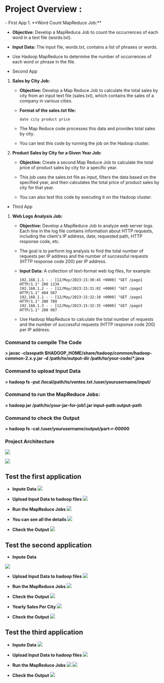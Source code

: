 <h1>Project Overview : </h1>
- First App
  1. **Word Count MapReduce Job:**

  - **Objective:** Develop a MapReduce Job to count the occurrences of each word  in a text file (words.txt).

  - **Input Data:** The input file, words.txt, contains a list of phrases or words.

  - Use Hadoop MapReduce to determine the number of occurrences of each word or phrase in the file.

- Second App
 1. **Sales by City Job:**

    - **Objective:** Develop a Map Reduce Job to calculate the total sales by city from an input text file (sales.txt), which contains the sales of a company in various cities.

    - **Format of the sales.txt file:**
        ```
        date city product price
        ```

    - The Map Reduce code processes this data and provides total sales by city.

    - You can test this code by running the job on the Hadoop cluster.

 2. **Product Sales by City for a Given Year Job:**

    - **Objective:** Create a second Map Reduce Job to calculate the total price of product sales by city for a specific year.

    - This job uses the sales.txt file as input, filters the data based on the specified year, and then calculates the total price of product sales by city for that year.

    - You can also test this code by executing it on the Hadoop cluster.

- Third App
 1. **Web Logs Analysis Job:**

    - **Objective:** Develop a MapReduce Job to analyze web server logs. Each line in the log file contains information about HTTP requests, including the client's IP address, date, requested path, HTTP response code, etc.

    - The goal is to perform log analysis to find the total number of requests per IP address and the number of successful requests (HTTP response code 200) per IP address.

    - **Input Data:** A collection of text-format web log files, for example:
        ```
        192.168.1.1 - - [12/May/2023:15:30:45 +0000] "GET /page1 HTTP/1.1" 200 1234
        192.168.1.2 - - [12/May/2023:15:31:02 +0000] "GET /page2 HTTP/1.1" 404 567
        192.168.1.1 - - [12/May/2023:15:32:10 +0000] "GET /page1 HTTP/1.1" 200 789
        192.168.1.3 - - [12/May/2023:15:32:35 +0000] "GET /page3 HTTP/1.1" 200 987
        ```

    - Use Hadoop MapReduce to calculate the total number of requests and the number of successful requests (HTTP response code 200) per IP address.


<h3>Command to compile The Code</h3>
<strong>> javac -classpath $HADOOP_HOME/share/hadoop/common/hadoop-common-2.x.y.jar -d /path/to/output-dir /path/to/your-code/*.java</strong>
<h3>Command to upload Input Data</h3>
<strong>> hadoop fs -put /local/path/to/ventes.txt /user/yourusername/input/</strong>
<h3>Command to run the MapReduce Jobs:</h3>
<strong>> hadoop jar /path/to/your-jar-for-job1.jar input-path output-path</strong>
<h3>Command to check the Output</h3>
<strong>> hadoop fs -cat /user/yourusername/output/part-r-00000</strong>
<h3>Project Architecture</h3>
<img src="captures/capture1.png"></img>


<img src="captures/capture2.png"></img>


<h2><b>Test the first application<b></h2>


  - Inpute Data
<img src="captures/capture3.png"></img>

  - Upload Input Data to hadoop files
<img src="captures/capture4.png"></img>

  - Run the MapReduce Jobs
<img src="captures/capture5.png"></img>

  - You can see all the details
<img src="captures/capture6.png"></img>

  - Check the Output
<img src="captures/capture7.png"></img>

<h2><b>Test the second application<b></h2>
  
  - Inpute Data
    
<img src="captures/capture8.png"></img>

  - Upload Input Data to hadoop files
<img src="captures/capture9.png"></img>

  - Run the MapReduce Jobs
<img src="captures/capture10.png"></img>

  - Check the Output
<img src="captures/capture11.png"></img>

  - Yearly Sales Per City
<img src="captures/capture12.png"></img>

  - Check the Output
<img src="captures/capture13.png"></img>

<h2><b>Test the third application<b></h2>
  
  - Inpute Data
<img src="captures/capture14.png"></img>

  - Upload Input Data to hadoop files
<img src="captures/capture15.png"></img>

  - Run the MapReduce Jobs
<img src="captures/capture16.png"></img>
<img src="captures/capture17.png"></img>

- Check the Output
<img src="captures/capture18.png"></img>
